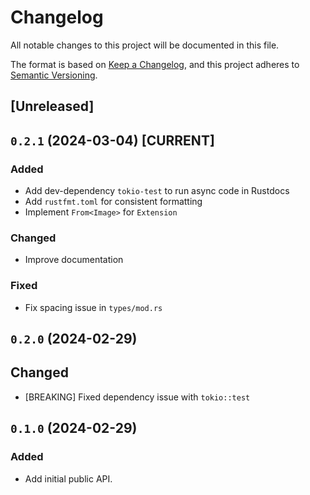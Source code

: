 # Changelog

All notable changes to this project will be documented in this file.

The format is based on [Keep a Changelog](https://keepachangelog.com/en/1.0.0/),
and this project adheres to [Semantic Versioning](https://semver.org/spec/v2.0.0.html).

<!--
## `x.y.z` (YYYY-MM-DD) [CURRENT | YANKED]

### Added (for new features)
### Changed (for changes in existing functionality)
### Deprecated (for soon-to-be removed features)
### Removed (for now removed features)
### Fixed (for any bug fixes)
### Security
-->

## [Unreleased]

## `0.2.1` (2024-03-04) [CURRENT]

### Added

- Add dev-dependency `tokio-test` to run async code in Rustdocs
- Add `rustfmt.toml` for consistent formatting
- Implement `From<Image>` for `Extension`

### Changed

- Improve documentation

### Fixed

- Fix spacing issue in `types/mod.rs`

## `0.2.0` (2024-02-29)

## Changed

- [BREAKING] Fixed dependency issue with `tokio::test`

## `0.1.0` (2024-02-29)

### Added

- Add initial public API.
